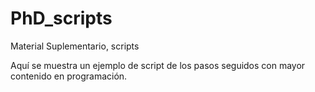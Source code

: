 # PhD_scripts
Material Suplementario, scripts

Aquí se muestra un ejemplo de script de los pasos seguidos con mayor contenido en programación.
